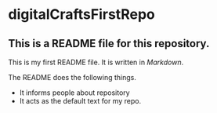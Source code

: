 # digitalCraftsFirstRepo

## This is a README file for this repository.

This is my first README file.
It is written in _Markdown_.

The README does the following things.

* It informs people about repository
* It acts as the default text for my repo.